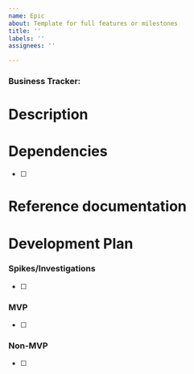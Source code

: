 ```yaml
---
name: Epic
about: Template for full features or milestones
title: ''
labels: ''
assignees: ''

---
```


### Business Tracker: 

# Description

# Dependencies
- [ ] 


# Reference documentation

# Development Plan
### Spikes/Investigations
- [ ]

### MVP
- [ ]

### Non-MVP
- [ ]
